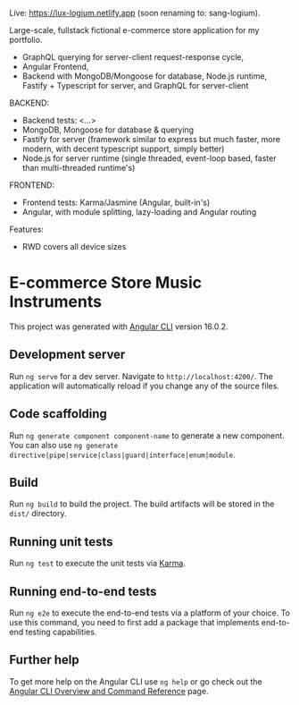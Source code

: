 Live: https://lux-logium.netlify.app (soon renaming to: sang-logium).

Large-scale, fullstack fictional e-commerce store application for my portfolio.

- GraphQL querying for server-client request-response cycle,
- Angular Frontend,
- Backend with MongoDB/Mongoose for database, Node.js runtime,
  Fastify + Typescript for server, and GraphQL for server-client

BACKEND:

- Backend tests: <...>
- MongoDB, Mongoose for database & querying
- Fastify for server (framework similar to express but much faster, more modern, with decent typescript support, simply better)
- Node.js for server runtime (single threaded, event-loop based, faster than multi-threaded runtime's)

FRONTEND:

- Frontend tests: Karma/Jasmine (Angular, built-in's)
- Angular, with module splitting, lazy-loading and Angular routing

Features:

- RWD covers all device sizes

# E-commerce Store Music Instruments

This project was generated with [Angular CLI](https://github.com/angular/angular-cli) version 16.0.2.

## Development server

Run `ng serve` for a dev server. Navigate to `http://localhost:4200/`. The application will automatically reload if you change any of the source files.

## Code scaffolding

Run `ng generate component component-name` to generate a new component. You can also use `ng generate directive|pipe|service|class|guard|interface|enum|module`.

## Build

Run `ng build` to build the project. The build artifacts will be stored in the `dist/` directory.

## Running unit tests

Run `ng test` to execute the unit tests via [Karma](https://karma-runner.github.io).

## Running end-to-end tests

Run `ng e2e` to execute the end-to-end tests via a platform of your choice. To use this command, you need to first add a package that implements end-to-end testing capabilities.

## Further help

To get more help on the Angular CLI use `ng help` or go check out the [Angular CLI Overview and Command Reference](https://angular.io/cli) page.
